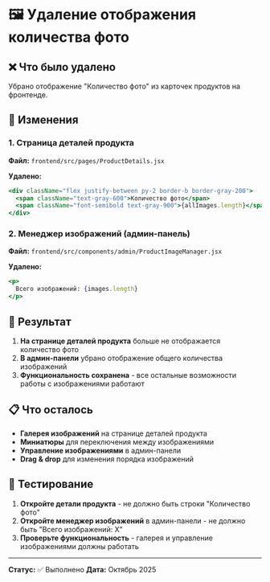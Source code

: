 # 🖼️ Удаление отображения количества фото

## ❌ Что было удалено

Убрано отображение "Количество фото" из карточек продуктов на фронтенде.

## 🔧 Изменения

### 1. Страница деталей продукта

**Файл:** `frontend/src/pages/ProductDetails.jsx`

**Удалено:**
```jsx
<div className="flex justify-between py-2 border-b border-gray-200">
  <span className="text-gray-600">Количество фото</span>
  <span className="font-semibold text-gray-900">{allImages.length}</span>
</div>
```

### 2. Менеджер изображений (админ-панель)

**Файл:** `frontend/src/components/admin/ProductImageManager.jsx`

**Удалено:**
```jsx
<p>
  Всего изображений: {images.length}
</p>
```

## 🎯 Результат

1. **На странице деталей продукта** больше не отображается количество фото
2. **В админ-панели** убрано отображение общего количества изображений
3. **Функциональность сохранена** - все остальные возможности работы с изображениями работают

## 📋 Что осталось

- **Галерея изображений** на странице деталей продукта
- **Миниатюры** для переключения между изображениями
- **Управление изображениями** в админ-панели
- **Drag & drop** для изменения порядка изображений

## 🧪 Тестирование

1. **Откройте детали продукта** - не должно быть строки "Количество фото"
2. **Откройте менеджер изображений** в админ-панели - не должно быть "Всего изображений: X"
3. **Проверьте функциональность** - галерея и управление изображениями должны работать

---

**Статус:** ✅ Выполнено
**Дата:** Октябрь 2025
